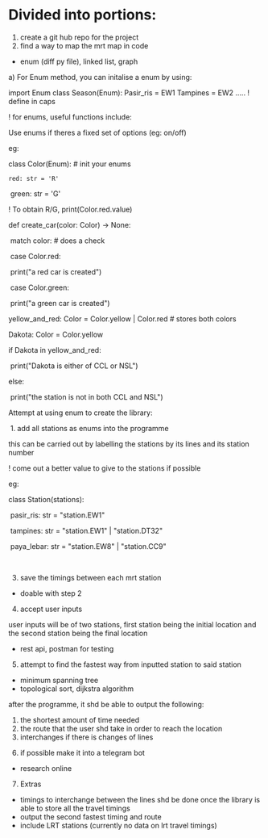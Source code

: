 # Divided into portions:

1. create a git hub repo for the project
2. find a way to map the mrt map in code
- enum (diff py file), linked list, graph

a) For Enum method, you can initalise a enum by using:

import Enum
class Season(Enum):
    Pasir_ris = EW1 
    Tampines = EW2
    .....
! define in caps

! for enums, useful functions include:

Use enums if theres a fixed set of options (eg: on/off)



eg:

class Color(Enum): # init your enums

 	red: str = 'R'

​	green: str = 'G'



! To obtain R/G, print(Color.red.value)

def create_car(color: Color) -> None: 

​	match color: # does a check

​		case Color.red:

​			print("a red car is created")

​		case Color.green:

​			print("a green car is created")



yellow_and_red: Color = Color.yellow | Color.red # stores both colors

Dakota: Color = Color.yellow



if Dakota in yellow_and_red:

​	print("Dakota is either of CCL or NSL")

else:

​	print("the station is not in both CCL and NSL")



Attempt at using enum to create the library:

​	1. add all stations as enums into the programme

this can be carried out by labelling the stations by its lines and its station number

! come out a better value to give to the stations if possible

eg:

class Station(stations):

​	pasir_ris: str = "station.EW1"

​	tampines: str = "station.EW1" | "station.DT32"

​	paya_lebar: str = "station.EW8" | "station.CC9"

​	







3. save the timings between each mrt station
- doable with step 2

4. accept user inputs 

user inputs will be of two stations, first station being the initial location and the second station being the final location

- rest api, postman for testing
5. attempt to find the fastest way from inputted station to said station
- minimum spanning tree
- topological sort, dijkstra algorithm

after the programme, it shd be able to output the following:
1) the shortest amount of time needed
2) the route that the user shd take in order to reach the location
3) interchanges if there is changes of lines

6. if possible make it into a telegram bot
- research online 

7. Extras
- timings to interchange between the lines shd be done once the library is able to store all the travel timings
- output the second fastest timing and route
- include LRT stations (currently no data on lrt travel timings)